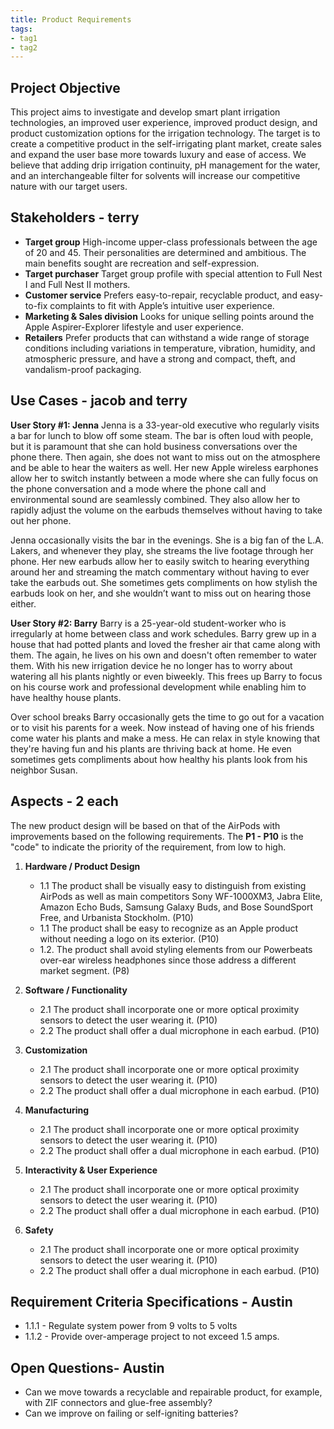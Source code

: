 ```yaml
---
title: Product Requirements
tags:
- tag1
- tag2
---
```


## Project Objective <!-- Fertilizer addition, drip irrigation continuity, sensor for how much solvents in the water and how much is there OR how much soil resitivity for pH and solvent absorption.-->

This project aims to investigate and develop smart plant irrigation technologies, an improved user experience, improved product design, and product customization options for the irrigation technology. The target is to create a competitive product in the self-irrigating plant market, create sales and expand the user base more towards luxury and ease of access. We believe that adding drip irrigation continuity, pH management for the water, and an interchangeable filter for solvents will increase our competitive nature with our target users.
<!-- Might want to flush out a little more but it doesn't seem like its needed - Jacob Dirks-->

<!--This project aims to investigate and develop smart adaptive technologies, an improved user experience, better fit, improved product design, and product customization options for the next-generation AirPods. The target is to maintain global dominance in the wireless earphone market, drive up AirPod sales to 100 million+ units sold with a 60% global market share in 2021 and expand the user base more towards the luxury, professional, and fitness segments. We believe that adding smart interactions and adaptive audio filters alone will already expand our user base by 15%. With the new generation AirPods we aim to match at least the sound quality of our main competitor, the Sony WF-1000XM3, and include Active Noise Canceling that is also featured in Mifo, House of Marley, Bose, and Amazon Echo products. We will also obtain IPX4 sweat-resistant rating equal to Bose, House of Marley, and Amazon Echo earbuds, and aim to extend our range of colors, as seen in Urbanista and Jabra’s lifestyle products.-->

## Stakeholders - terry

- **Target group** High-income upper-class professionals between the age of 20 and 45. Their personalities are determined and ambitious. The main benefits sought are recreation and self-expression.
- **Target purchaser** Target group profile with special attention to Full Nest I and Full Nest II mothers.
- **Customer service** Prefers easy-to-repair, recyclable product, and easy-to-fix complaints to fit with Apple’s intuitive user experience.
- **Marketing & Sales division** Looks for unique selling points around the Apple Aspirer-Explorer lifestyle and user experience.
- **Retailers** Prefer products that can withstand a wide range of storage conditions including variations in temperature, vibration, humidity, and atmospheric pressure, and have a strong and compact, theft, and vandalism-proof packaging.


## Use Cases - jacob and terry 

**User Story #1: Jenna**
Jenna is a 33-year-old executive who regularly visits a bar for lunch to blow off some steam. The bar is often loud with people, but it is paramount that she can hold business conversations over the phone there. Then again, she does not want to miss out on the atmosphere and be able to hear the waiters as well. Her new Apple wireless earphones allow her to switch instantly between a mode where she can fully focus on the phone conversation and a mode where the phone call and environmental sound are seamlessly combined. They also allow her to rapidly adjust the volume on the earbuds themselves without having to take out her phone.

Jenna occasionally visits the bar in the evenings. She is a big fan of the L.A. Lakers, and whenever they play, she streams the live footage through her phone. Her new earbuds allow her to easily switch to hearing everything around her and streaming the match commentary without having to ever take the earbuds out.  She sometimes gets compliments on how stylish the earbuds look on her, and she wouldn’t want to miss out on hearing those either.

**User Story #2: Barry**
Barry is a 25-year-old student-worker who is irregularly at home between class and work schedules. Barry grew up in a house that had potted plants and loved the fresher air that came along with them. The again, he lives on his own and doesn't often remember to water them. With his new irrigation device he no longer has to worry about watering all his plants nightly or even biweekly. This frees up Barry to focus on his course work and professional development while enabling him to have healthy house plants. 

Over school breaks Barry occasionally gets the time to go out for a vacation or to visit his parents for a week. Now instead of having one of his friends come water his plants and make a mess. He can relax in style knowing that they're having fun and his plants are thriving back at home. He even sometimes gets compliments about how healthy his plants look from his neighbor Susan. 
<!-- this one is done - Jacob Dirks-->

## Aspects - 2 each

The new product design will be based on that of the AirPods with improvements based on the following requirements. The **P1 - P10** is the "code" to indicate the priority of the requirement, from low to high.

1. **Hardware / Product Design**
   * 1.1 The product shall be visually easy to distinguish from existing AirPods as well as main competitors Sony WF-1000XM3, Jabra Elite, Amazon Echo Buds, Samsung Galaxy Buds, and Bose SoundSport Free, and Urbanista Stockholm. (P10)
   * 1.1 The product shall be easy to recognize as an Apple product without needing a logo on its exterior. (P10)
   * 1.2. The product shall avoid styling elements from our Powerbeats over-ear wireless headphones since those address a different market segment. (P8)
  
1. **Software / Functionality** <!-- Jacob Dirks -->
      * 2.1 The product shall incorporate one or more optical proximity sensors to detect the user wearing it. (P10)
      * 2.2 The product shall offer a dual microphone in each earbud. (P10)

1. **Customization** <!-- Jacob Dirks -->
      * 2.1 The product shall incorporate one or more optical proximity sensors to detect the user wearing it. (P10)
      * 2.2 The product shall offer a dual microphone in each earbud. (P10)
      
1. **Manufacturing**
      * 2.1 The product shall incorporate one or more optical proximity sensors to detect the user wearing it. (P10)
      * 2.2 The product shall offer a dual microphone in each earbud. (P10)

1. **Interactivity & User Experience**
      * 2.1 The product shall incorporate one or more optical proximity sensors to detect the user wearing it. (P10)
      * 2.2 The product shall offer a dual microphone in each earbud. (P10)

1. **Safety**
      * 2.1 The product shall incorporate one or more optical proximity sensors to detect the user wearing it. (P10)
      * 2.2 The product shall offer a dual microphone in each earbud. (P10)


## Requirement Criteria Specifications - Austin

* 1.1.1 - Regulate system power from 9 volts to 5 volts
* 1.1.2 - Provide over-amperage project to not exceed 1.5 amps.

## Open Questions- Austin

* Can we move towards a recyclable and repairable product, for example, with ZIF connectors and glue-free assembly?
* Can we improve on failing or self-igniting batteries?
